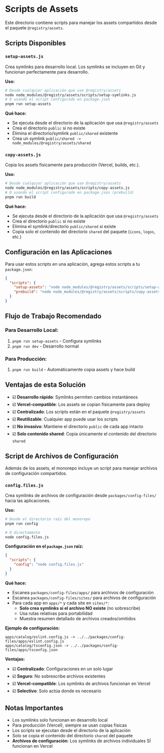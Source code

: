 # Scripts de Assets

Este directorio contiene scripts para manejar los assets compartidos desde el paquete `@registry/assets`.

## Scripts Disponibles

### `setup-assets.js`
Crea symlinks para desarrollo local. Los symlinks se incluyen en Git y funcionan perfectamente para desarrollo.

**Uso:**
```bash
# Desde cualquier aplicación que use @registry/assets
node node_modules/@registry/assets/scripts/setup-symlinks.js
# O usando el script configurado en package.json
pnpm run setup-assets
```

**Qué hace:**
- Se ejecuta desde el directorio de la aplicación que usa `@registry/assets`
- Crea el directorio `public` si no existe
- Elimina el directorio/symlink `public/shared` existente
- Crea un symlink `public/shared -> node_modules/@registry/assets/shared`

### `copy-assets.js`
Copia los assets físicamente para producción (Vercel, builds, etc.).

**Uso:**
```bash
# Desde cualquier aplicación que use @registry/assets
node node_modules/@registry/assets/scripts/copy-assets.js
# O usando el script configurado en package.json (prebuild)
pnpm run build
```

**Qué hace:**
- Se ejecuta desde el directorio de la aplicación que usa `@registry/assets`
- Crea el directorio `public` si no existe
- Elimina el symlink/directorio `public/shared` si existe
- Copia solo el contenido del directorio `shared` del paquete (`icons`, `logos`, etc.)

## Configuración en las Aplicaciones

Para usar estos scripts en una aplicación, agrega estos scripts a tu `package.json`:

```json
{
  "scripts": {
    "setup-assets": "node node_modules/@registry/assets/scripts/setup-assets.js",
    "prebuild": "node node_modules/@registry/assets/scripts/copy-assets.js"
  }
}
```

## Flujo de Trabajo Recomendado

### Para Desarrollo Local:
1. `pnpm run setup-assets` - Configura symlinks
2. `pnpm run dev` - Desarrollo normal

### Para Producción:
1. `pnpm run build` - Automáticamente copia assets y hace build

## Ventajas de esta Solución

- ☑️ **Desarrollo rápido**: Symlinks permiten cambios instantáneos
- ☑️ **Vercel-compatible**: Los assets se copian físicamente para deploy
- ☑️ **Centralizado**: Los scripts están en el paquete `@registry/assets`
- ☑️ **Reutilizable**: Cualquier app puede usar los scripts
- ☑️ **No invasivo**: Mantiene el directorio `public` de cada app intacto
- ☑️ **Solo contenido shared**: Copia únicamente el contenido del directorio `shared`

## Script de Archivos de Configuración

Además de los assets, el monorepo incluye un script para manejar archivos de configuración compartidos.

### `config.files.js`
Crea symlinks de archivos de configuración desde `packages/config-files/` hacia las aplicaciones.

**Uso:**
```bash
# Desde el directorio raíz del monorepo
pnpm run config

# O directamente
node config.files.js
```

**Configuración en el `package.json` raíz:**
```json
{
  "scripts": {
    "config": "node config.files.js"
  }
}
```

**Qué hace:**
- Escanea `packages/config-files/apps/` para archivos de configuración
- Escanea `packages/config-files/sites/` para archivos de configuración
- Para cada app en `apps/*` y cada site en `sites/*`:
  - **Solo crea symlinks si el archivo NO existe** (no sobrescribe)
  - Usa rutas relativas para portabilidad
  - Muestra resumen detallado de archivos creados/omitidos

**Ejemplo de configuración:**
```
apps/catalog/eslint.config.js -> ../../packages/config-files/apps/eslint.config.js
apps/catalog/tsconfig.json -> ../../packages/config-files/apps/tsconfig.json
```

**Ventajas:**
- ☑️ **Centralizado**: Configuraciones en un solo lugar
- ☑️ **Seguro**: No sobrescribe archivos existentes
- ☑️ **Vercel-compatible**: Los symlinks de archivos funcionan en Vercel
- ☑️ **Selectivo**: Solo actúa donde es necesario

## Notas Importantes

- Los symlinks solo funcionan en desarrollo local
- Para producción (Vercel), siempre se usan copias físicas
- Los scripts se ejecutan desde el directorio de la aplicación
- Solo se copia el contenido del directorio `shared` del paquete
- **Archivos de configuración**: Los symlinks de archivos individuales SÍ funcionan en Vercel
